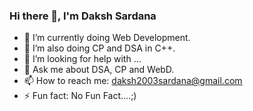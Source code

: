 ### Hi there 👋, I'm Daksh Sardana


- 🔭 I’m currently doing Web Development.
- 🌱 I’m also doing CP and DSA in C++.
- 🤔 I’m looking for help with ...
- 💬 Ask me about DSA, CP and WebD.
- 📫 How to reach me: daksh2003sardana@gmail.com
- ⚡ Fun fact: No Fun Fact....;)
